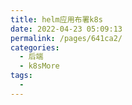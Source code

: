 ```yaml
---
title: helm应用布署k8s
date: 2022-04-23 05:09:13
permalink: /pages/641ca2/
categories:
  - 后端
  - k8sMore
tags:
  - 
---
```






